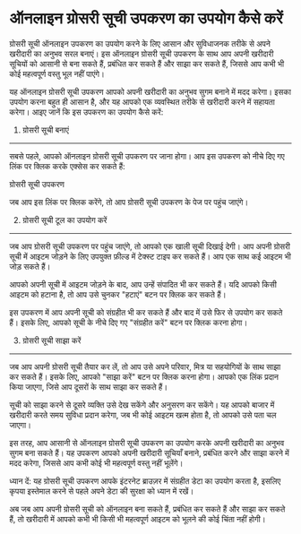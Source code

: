 ऑनलाइन ग्रोसरी सूची उपकरण का उपयोग कैसे करें
============================================

ग्रोसरी सूची ऑनलाइन उपकरण का उपयोग करने के लिए आसान और सुविधाजनक तरीके से अपने खरीदारी का अनुभव सरल बनाएं। इस ऑनलाइन ग्रोसरी सूची उपकरण के साथ आप अपनी खरीदारी सूचियों को आसानी से बना सकते हैं, प्रबंधित कर सकते हैं और साझा कर सकते हैं, जिससे आप कभी भी कोई महत्वपूर्ण वस्तु भूल नहीं पाएंगे।

यह ऑनलाइन ग्रोसरी सूची उपकरण आपको अपनी खरीदारी का अनुभव सुगम बनाने में मदद करेगा। इसका उपयोग करना बहुत ही आसान है, और यह आपको एक व्यवस्थित तरीके से खरीदारी करने में सहायता करेगा। आइए जानें कि इस उपकरण का उपयोग कैसे करें:

1. ग्रोसरी सूची बनाएं
---------------------

सबसे पहले, आपको ऑनलाइन ग्रोसरी सूची उपकरण पर जाना होगा। आप इस उपकरण को नीचे दिए गए लिंक पर क्लिक करके एक्सेस कर सकते हैं:

ग्रोसरी सूची उपकरण

जब आप इस लिंक पर क्लिक करेंगे, तो आप ग्रोसरी सूची उपकरण के पेज पर पहुंच जाएंगे।

2. ग्रोसरी सूची टूल का उपयोग करें
---------------------------------

जब आप ग्रोसरी सूची उपकरण पर पहुंच जाएंगे, तो आपको एक खाली सूची दिखाई देगी। आप अपनी ग्रोसरी सूची में आइटम जोड़ने के लिए उपयुक्त फ़ील्ड में टेक्स्ट टाइप कर सकते हैं। आप एक साथ कई आइटम भी जोड़ सकते हैं।

आपको अपनी सूची में आइटम जोड़ने के बाद, आप उन्हें संपादित भी कर सकते हैं। यदि आपको किसी आइटम को हटाना है, तो आप उसे चुनकर "हटाएं" बटन पर क्लिक कर सकते हैं।

इस उपकरण में आप अपनी सूची को संग्रहीत भी कर सकते हैं और बाद में उसे फिर से उपयोग कर सकते हैं। इसके लिए, आपको सूची के नीचे दिए गए "संग्रहीत करें" बटन पर क्लिक करना होगा।

3. ग्रोसरी सूची साझा करें
-------------------------

जब आप अपनी ग्रोसरी सूची तैयार कर लें, तो आप उसे अपने परिवार, मित्र या सहयोगियों के साथ साझा कर सकते हैं। इसके लिए, आपको "साझा करें" बटन पर क्लिक करना होगा। आपको एक लिंक प्रदान किया जाएगा, जिसे आप दूसरों के साथ साझा कर सकते हैं।

सूची को साझा करने से दूसरे व्यक्ति उसे देख सकेंगे और अनुसरण कर सकेंगे। यह आपको बाजार में खरीदारी करते समय सुविधा प्रदान करेगा, जब भी कोई आइटम खत्म होता है, तो आपको उसे पता चल जाएगा।

इस तरह, आप आसानी से ऑनलाइन ग्रोसरी सूची उपकरण का उपयोग करके अपनी खरीदारी का अनुभव सुगम बना सकते हैं। यह उपकरण आपको अपनी खरीदारी सूचियाँ बनाने, प्रबंधित करने और साझा करने में मदद करेगा, जिससे आप कभी कोई भी महत्वपूर्ण वस्तु नहीं भूलेंगे।

ध्यान दें: यह ग्रोसरी सूची उपकरण आपके इंटरनेट ब्राउज़र में संग्रहीत डेटा का उपयोग करता है, इसलिए कृपया इस्तेमाल करने से पहले अपने डेटा की सुरक्षा को ध्यान में रखें।

अब जब आप अपनी ग्रोसरी सूची को ऑनलाइन बना सकते हैं, प्रबंधित कर सकते हैं और साझा कर सकते हैं, तो खरीदारी में आपको कभी भी किसी भी महत्वपूर्ण आइटम को भूलने की कोई चिंता नहीं होगी।